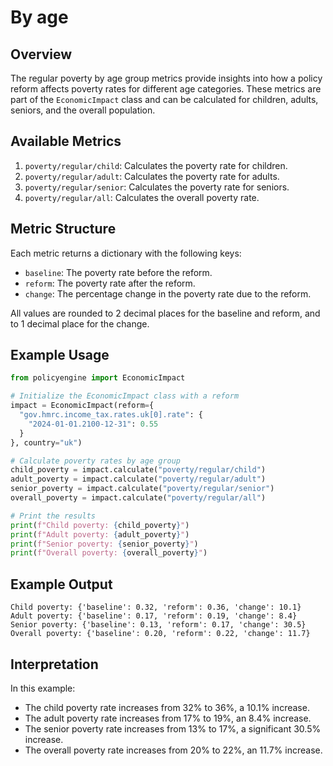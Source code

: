 # By age

## Overview

The regular poverty by age group metrics provide insights into how a policy reform affects poverty rates for different age categories. These metrics are part of the `EconomicImpact` class and can be calculated for children, adults, seniors, and the overall population.

## Available Metrics

1. `poverty/regular/child`: Calculates the poverty rate for children.
2. `poverty/regular/adult`: Calculates the poverty rate for adults.
3. `poverty/regular/senior`: Calculates the poverty rate for seniors.
4. `poverty/regular/all`: Calculates the overall poverty rate.

## Metric Structure

Each metric returns a dictionary with the following keys:
- `baseline`: The poverty rate before the reform.
- `reform`: The poverty rate after the reform.
- `change`: The percentage change in the poverty rate due to the reform.

All values are rounded to 2 decimal places for the baseline and reform, and to 1 decimal place for the change.

## Example Usage

```python
from policyengine import EconomicImpact

# Initialize the EconomicImpact class with a reform
impact = EconomicImpact(reform={
  "gov.hmrc.income_tax.rates.uk[0].rate": {
    "2024-01-01.2100-12-31": 0.55
  }
}, country="uk")

# Calculate poverty rates by age group
child_poverty = impact.calculate("poverty/regular/child")
adult_poverty = impact.calculate("poverty/regular/adult")
senior_poverty = impact.calculate("poverty/regular/senior")
overall_poverty = impact.calculate("poverty/regular/all")

# Print the results
print(f"Child poverty: {child_poverty}")
print(f"Adult poverty: {adult_poverty}")
print(f"Senior poverty: {senior_poverty}")
print(f"Overall poverty: {overall_poverty}")

```
## Example Output

```
Child poverty: {'baseline': 0.32, 'reform': 0.36, 'change': 10.1}
Adult poverty: {'baseline': 0.17, 'reform': 0.19, 'change': 8.4}
Senior poverty: {'baseline': 0.13, 'reform': 0.17, 'change': 30.5}
Overall poverty: {'baseline': 0.20, 'reform': 0.22, 'change': 11.7}
```
## Interpretation

In this example:

- The child poverty rate increases from 32% to 36%, a 10.1% increase.
- The adult poverty rate increases from 17% to 19%, an 8.4% increase.
- The senior poverty rate increases from 13% to 17%, a significant 30.5% increase.
- The overall poverty rate increases from 20% to 22%, an 11.7% increase.